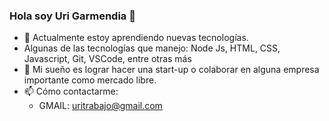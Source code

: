 ### Hola soy Uri Garmendia 👋

- 🌱 Actualmente estoy aprendiendo nuevas tecnologías. 
- Algunas de las tecnologías que manejo: Node Js, HTML, CSS, Javascript, Git, VSCode, entre otras más
- 👯 Mi sueño es lograr hacer una start-up o colaborar en alguna empresa importante como mercado libre.
- 📫 Cómo contactarme:
    - GMAIL: uritrabajo@gmail.com 
